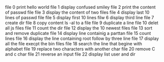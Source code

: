 file 0 print hello world
file 1 display confused smiley
file 2 print the content of passwd file
file 3 display the content of two files
file 4 display last 10 lines of passwd file
file 5 display first 10 lines
filw 6 display third line
file 7 create dir
file 8 copy content ls -al to a file
file 9 duplicate a line
file 10 delet all js files
file 11 count the dir
file 12 display the 10 newest files
file 13 sort and remove duplicate
file 14 display line containig a parttan
file 15 count lines
file 16 display the line containing root follow by three line
file 17 display all the file execpt the bin files
file 18 search the line that begine with alphabet
file 19 replace two characters with another char
file 20 remove C and c char
file 21 reverse an input
file 22 display list user and dir
